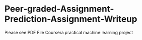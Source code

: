 # Peer-graded-Assignment-Prediction-Assignment-Writeup
Please see PDF File 
Coursera practical machine learning project
